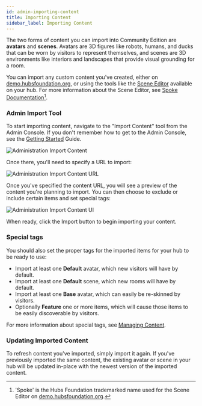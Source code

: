 ```yaml
---
id: admin-importing-content
title: Importing Content
sidebar_label: Importing Content
---
```


The two forms of content you can import into Community Edition are **avatars** and **scenes**. Avatars are 3D figures like robots, humans, and ducks that can be worn by visitors to represent themselves, and scenes are 3D environments like interiors and landscapes that provide visual grounding for a room.

You can import any custom content you've created, either on [demo.hubsfoundation.org](https://demo.hubsfoundation.org), or using the tools like the [Scene Editor](./admin-enable-scene-editor) available on your hub. For more information about the Scene Editor, see [Spoke Documentation](./spoke-creating-projects.md)[^1].

### Admin Import Tool

To start importing content, navigate to the "Import Content" tool from the Admin Console. If you don't remember how to get to the Admin Console, see the [Getting Started](./admin-getting-started) Guide.

[^1]: 'Spoke' is the Hubs Foundation trademarked name used for the Scene Editor on [demo.hubsfoundation.org](https://demo.hubsfoundation.org).

![Administration Import Content](img/hubs-cloud-import-content.jpeg)

Once there, you'll need to specify a URL to import:

![Administration Import Content URL](img/hubs-cloud-import-content-url.jpeg)

<!-- You can enter comma-separated URLs to scenes or avatars on another hub ([example scene](https://hubs.mozilla.com/scenes/rWgv5zN/winter-cheer), [example avatar](https://hubs.mozilla.com/avatars/PcJ8Sxb)). Or, you can specify a link to an [asset pack](./hubs-cloud-asset-packs.md). -->

Once you've specified the content URL, you will see a preview of the content you're planning to import. You can then choose to exclude or include certain items and set special tags:

![Administration Import Content UI](img/hubs-cloud-import-ui.jpeg)

When ready, click the Import button to begin importing your content.

### Special tags
You should also set the proper tags for the imported items for your hub to be ready to use:

- Import at least one **Default** avatar, which new visitors will have by default.
- Import at least one **Default** scene, which new rooms will have by default.
- Import at least one **Base** avatar, which can easily be re-skinned by visitors.
- Optionally **Feature** one or more items, which will cause those items to be easily discoverable by visitors.

For more information about special tags, see [Managing Content](./admin-managing-content).

### Updating Imported Content

To refresh content you've imported, simply import it again. If you've previously imported the same content, the existing avatar or scene in your hub will be updated in-place with the newest version of the imported content.
